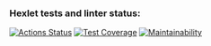 ### Hexlet tests and linter status:
[![Actions Status](https://github.com/Knyazev782/python-project-50/actions/workflows/hexlet-check.yml/badge.svg)](https://github.com/Knyazev782/python-project-50/actions)
[![Test Coverage](https://api.codeclimate.com/v1/badges/af5d452e8a4a4d9ccbd6/test_coverage)](https://codeclimate.com/github/Knyazev782/python-project-50/test_coverage)
[![Maintainability](https://api.codeclimate.com/v1/badges/af5d452e8a4a4d9ccbd6/maintainability)](https://codeclimate.com/github/Knyazev782/python-project-50/maintainability)